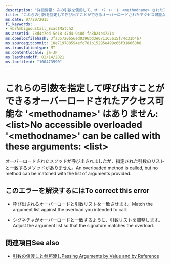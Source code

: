 ```yaml
---
description: "詳細情報: 次の引数を使用して、オーバーロード <methodname> されたアクセス可能な ' ' を呼び出すことはできません。 <list>"
title: "これらの引数を指定して呼び出すことができるオーバーロードされたアクセス可能な '<methodname>' はありません:  <list>"
ms.date: 07/20/2015
f1_keywords:
- vbrAmbiguousCall_ExactMatch2
ms.assetid: 78d4c7ed-5e18-47d4-948d-fa8b24e47214
ms.openlocfilehash: 3fa35720b56ed0396bd3e071165615f74c31b4b7
ms.sourcegitcommit: 10e719780594efc781b15295e499c66f316068b8
ms.translationtype: MT
ms.contentlocale: ja-JP
ms.lasthandoff: 02/14/2021
ms.locfileid: "100473590"
---
```

# <a name="no-accessible-overloaded-methodname-can-be-called-with-these-arguments-list"></a><span data-ttu-id="30544-103">これらの引数を指定して呼び出すことができるオーバーロードされたアクセス可能な '\<methodname>' はありません: \<list></span><span class="sxs-lookup"><span data-stu-id="30544-103">No accessible overloaded '\<methodname>' can be called with these arguments: \<list></span></span>

<span data-ttu-id="30544-104">オーバーロードされたメソッドが呼び出されましたが、指定された引数のリストと一致するメソッドがありません。</span><span class="sxs-lookup"><span data-stu-id="30544-104">An overloaded method is called, but no method can be matched with the list of arguments provided.</span></span>  
  
## <a name="to-correct-this-error"></a><span data-ttu-id="30544-105">このエラーを解決するには</span><span class="sxs-lookup"><span data-stu-id="30544-105">To correct this error</span></span>  
  
- <span data-ttu-id="30544-106">呼び出されるオーバーロードと引数リストを一致させます。</span><span class="sxs-lookup"><span data-stu-id="30544-106">Match the argument list against the overload you intended to call.</span></span>  
  
- <span data-ttu-id="30544-107">シグネチャがオーバーロードと一致するように、引数リストを調整します。</span><span class="sxs-lookup"><span data-stu-id="30544-107">Adjust the argument list so that the signature matches the overload.</span></span>  
  
## <a name="see-also"></a><span data-ttu-id="30544-108">関連項目</span><span class="sxs-lookup"><span data-stu-id="30544-108">See also</span></span>

- [<span data-ttu-id="30544-109">引数の値渡しと参照渡し</span><span class="sxs-lookup"><span data-stu-id="30544-109">Passing Arguments by Value and by Reference</span></span>](../programming-guide/language-features/procedures/passing-arguments-by-value-and-by-reference.md)
